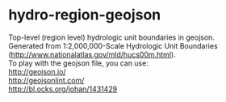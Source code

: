hydro-region-geojson
====================

Top-level (region level) hydrologic unit boundaries in geojson.<br/>
Generated from 1:2,000,000-Scale Hydrologic Unit Boundaries (<a href="http://www.nationalatlas.gov/mld/hucs00m.html" target="_blank">http://www.nationalatlas.gov/mld/hucs00m.html</a>).<br/>
To play with the geojson file, you can use:<br/>
http://geojson.io/<br/>
http://geojsonlint.com/<br/>
http://bl.ocks.org/johan/1431429

